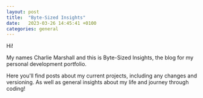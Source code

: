 ```yaml
---
layout: post
title:  "Byte-Sized Insights"
date:   2023-03-26 14:45:41 +0100
categories: general
---
```

Hi!

My names Charlie Marshall and this is Byte-Sized Insights, the blog for my personal development portfolio.

Here you'll find posts about my current projects, including any changes and versioning. As well as general insights about my life and journey through coding!
